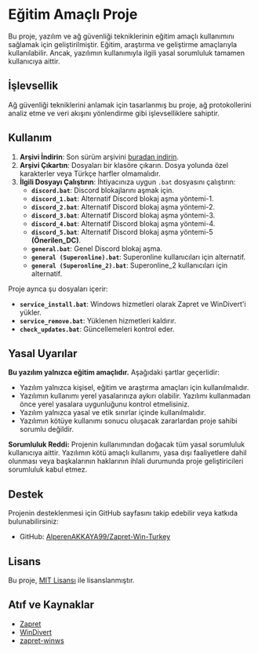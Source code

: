 # Eğitim Amaçlı Proje

Bu proje, yazılım ve ağ güvenliği tekniklerinin eğitim amaçlı kullanımını sağlamak için geliştirilmiştir. Eğitim, araştırma ve geliştirme amaçlarıyla kullanılabilir. Ancak, yazılımın kullanımıyla ilgili yasal sorumluluk tamamen kullanıcıya aittir.

## İşlevsellik

Ağ güvenliği tekniklerini anlamak için tasarlanmış bu proje, ağ protokollerini analiz etme ve veri akışını yönlendirme gibi işlevselliklere sahiptir.

## Kullanım

1. **Arşivi İndirin**: Son sürüm arşivini [buradan indirin](https://github.com/AlperenAKKAYA99/Zapret-Win-Turkey/releases/latest).
2. **Arşivi Çıkartın**: Dosyaları bir klasöre çıkarın. Dosya yolunda özel karakterler veya Türkçe harfler olmamalıdır.
3. **İlgili Dosyayı Çalıştırın**: İhtiyacınıza uygun `.bat` dosyasını çalıştırın:
   - **`discord.bat`**: Discord blokajlarını aşmak için.
   - **`discord_1.bat`**: Alternatif Discord blokaj aşma yöntemi-1.
   - **`discord_2.bat`**: Alternatif Discord blokaj aşma yöntemi-2.
   - **`discord_3.bat`**: Alternatif Discord blokaj aşma yöntemi-3.
   - **`discord_4.bat`**: Alternatif Discord blokaj aşma yöntemi-4.
   - **`discord_5.bat`**: Alternatif Discord blokaj aşma yöntemi-5 **(Önerilen_DC)**.
   - **`general.bat`**: Genel Discord blokaj aşma.
   - **`general (Superonline).bat`**: Superonline kullanıcıları için alternatif.
   - **`general (Superonline_2).bat`**: Superonline_2 kullanıcıları için alternatif.

Proje ayrıca şu dosyaları içerir:
- **`service_install.bat`**: Windows hizmetleri olarak Zapret ve WinDivert'i yükler.
- **`service_remove.bat`**: Yüklenen hizmetleri kaldırır.
- **`check_updates.bat`**: Güncellemeleri kontrol eder.

## Yasal Uyarılar

**Bu yazılım yalnızca eğitim amaçlıdır.** Aşağıdaki şartlar geçerlidir:
- Yazılım yalnızca kişisel, eğitim ve araştırma amaçları için kullanılmalıdır.
- Yazılımın kullanımı yerel yasalarınıza aykırı olabilir. Yazılımı kullanmadan önce yerel yasalara uygunluğunu kontrol etmelisiniz.
- Yazılım yalnızca yasal ve etik sınırlar içinde kullanılmalıdır.
- Yazılımın kötüye kullanımı sonucu oluşacak zararlardan proje sahibi sorumlu değildir.

**Sorumluluk Reddi:** Projenin kullanımından doğacak tüm yasal sorumluluk kullanıcıya aittir. Yazılımın kötü amaçlı kullanımı, yasa dışı faaliyetlere dahil olunması veya başkalarının haklarının ihlali durumunda proje geliştiricileri sorumluluk kabul etmez.

## Destek

Projenin desteklenmesi için GitHub sayfasını takip edebilir veya katkıda bulunabilirsiniz:
- GitHub: [AlperenAKKAYA99/Zapret-Win-Turkey](https://github.com/AlperenAKKAYA99/Zapret-Win-Turkey)

## Lisans

Bu proje, [MIT Lisansı](https://opensource.org/licenses/MIT) ile lisanslanmıştır.

## Atıf ve Kaynaklar

- [Zapret](https://github.com/bol-van/zapret)
- [WinDivert](https://github.com/basil00/WinDivert)
- [zapret-winws](https://github.com/elitrao/zapret-winws)
